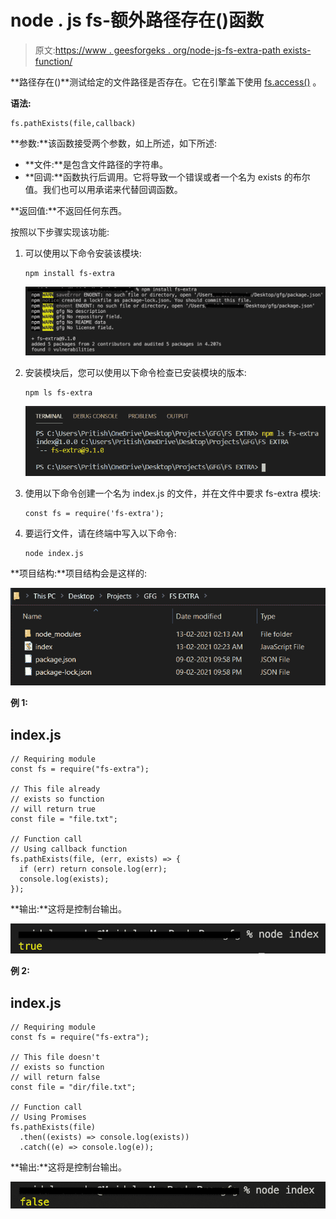 # node . js fs-额外路径存在()函数

> 原文:[https://www . geesforgeks . org/node-js-fs-extra-path exists-function/](https://www.geeksforgeeks.org/node-js-fs-extra-pathexists-function/)

**路径存在()**测试给定的文件路径是否存在。它在引擎盖下使用 [fs.access()](https://www.geeksforgeeks.org/node-js-fs-access-method/) 。

**语法:**

```
fs.pathExists(file,callback)
```

**参数:**该函数接受两个参数，如上所述，如下所述:

*   **文件:**是包含文件路径的字符串。
*   **回调:**函数执行后调用。它将导致一个错误或者一个名为 exists 的布尔值。我们也可以用承诺来代替回调函数。

**返回值:**不返回任何东西。

按照以下步骤实现该功能:

1.  可以使用以下命令安装该模块:

    ```
    npm install fs-extra
    ```

    ![](img/3a80681bf227d375010ff90c52bc85c5.png)

2.  安装模块后，您可以使用以下命令检查已安装模块的版本:

    ```
    npm ls fs-extra
    ```

    ![](img/7f250622aa2125b46b0e33ba7e88633d.png)

3.  使用以下命令创建一个名为 index.js 的文件，并在文件中要求 fs-extra 模块:

    ```
    const fs = require('fs-extra');
    ```

4.  要运行文件，请在终端中写入以下命令:

    ```
    node index.js
    ```

**项目结构:**项目结构会是这样的:

![](img/5a04b4a9423b0180bdb62b253dc661e9.png)

**例 1:**

## index.js

```
// Requiring module
const fs = require("fs-extra");

// This file already
// exists so function
// will return true
const file = "file.txt";

// Function call
// Using callback function
fs.pathExists(file, (err, exists) => {
  if (err) return console.log(err);
  console.log(exists);
});
```

**输出:**这将是控制台输出。

![](img/7815886edda2ba807c6d5361f549c615.png)

**例 2:**

## index.js

```
// Requiring module
const fs = require("fs-extra");

// This file doesn't
// exists so function
// will return false
const file = "dir/file.txt";

// Function call
// Using Promises
fs.pathExists(file)
  .then((exists) => console.log(exists))
  .catch((e) => console.log(e));
```

**输出:**这将是控制台输出。

![](img/4e6e1a10aab9bc4384fca8e6d02d1641.png)